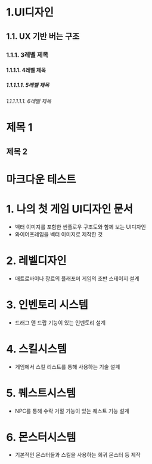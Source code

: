 # 1.UI디자인
## 1.1. UX 기반 버는 구조
### 1.1.1. 3레벨 제목
#### 1.1.1.1. 4레벨 제목
##### 1.1.1.1.1. 5레벨 제목
###### 1.1.1.1.1.1. 6레벨 제목

제목 1
=====
제목 2
-----

# 마크다운 테스트

# 1. 나의 첫 게임 UI디자인 문서 
- 벡터 이미지를 포함한 씬플로우 구조도와 함께 보는 UI디자인
- 와이어프레임을 벡터 이미지로 제작한 것
# 2. 레벨디자인
- 매트로바이나 장르의 플래포머 게임의 초반 스테이지 설계
# 3. 인벤토리 시스템
- 드래그 앤 드랍 기능이 있는 인벤토리 설계
# 4. 스킬시스템
- 게임에서 스킬 리스트를 통해 사용하는 기술 설계
# 5. 퀘스트시스템
- NPC를 통해 수락 거절 기능이 있는 퀘스트 기능 설계
# 6. 몬스터시스템
- 기본적인 몬스터들과 스킬을 사용하는 희귀 몬스터 등 제작
